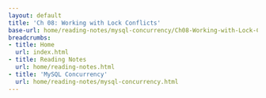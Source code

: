 ```yaml
---
layout: default
title: 'Ch 08: Working with Lock Conflicts'
base-url: home/reading-notes/mysql-concurrency/Ch08-Working-with-Lock-Conflicts.html
breadcrumbs:
- title: Home
  url: index.html
- title: Reading Notes
  url: home/reading-notes.html
- title: 'MySQL Concurrency'
  url: home/reading-notes/mysql-concurrency.html
---
```


